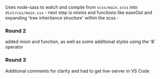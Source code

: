 Uses node-sass to watch and compile from `scss/main.scss` into `dist/css/main.css` - next step is mixins and functions like easeOut and expanding 'tree inheritance structure' within the scss - 

### Round 2
added mixin and function, as well as some additional styles using the '&' operator

### Round 3
Additional comments for clarity and had to get live-server in VS Code